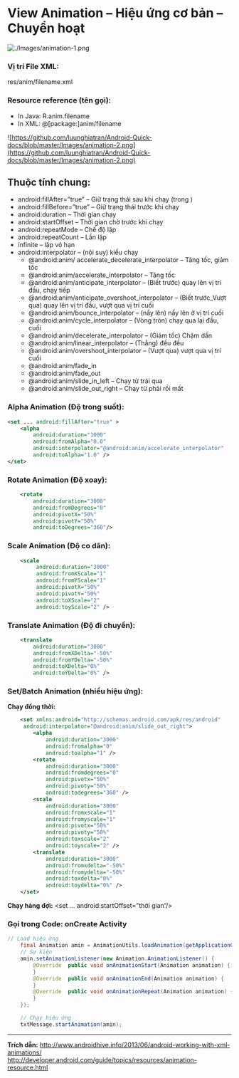 # View Animation – Hiệu ứng cơ bản – Chuyển hoạt

![./Images/animation-1.png](https://github.com/luunghiatran/Android-Quick-docs/blob/master/Images/animation-1.png)

### Vị trí File XML:
res/anim/filename.xml

### Resource reference (tên gọi):
* In Java: R.anim.filename 
* In XML: @[package:]anim/filename

![https://github.com/luunghiatran/Android-Quick-docs/blob/master/Images/animation-2.png](https://github.com/luunghiatran/Android-Quick-docs/blob/master/Images/animation-2.png)
## Thuộc tính chung:
* android:fillAfter=”true” – Giữ trạng thái sau khi chạy (trong <set>)
* android:fillBefore=”true” – Giữ trạng thái trước khi chạy
* android:duration – Thời gian chạy
* android:startOffset – Thời gian chờ trước khi chạy
* android:repeatMode – Chế độ lặp
* android:repeatCount – Lần lặp
* infinite – lặp vô hạn
* android:interpolator – (nội suy) kiểu chạy
    * @android:anim/ accelerate_decelerate_interpolator – Tăng tốc, giảm tốc
    * @android:anim/accelerate_interpolator – Tăng tốc
    * @android:anim/anticipate_interpolator – (Biết trước) quay lên vị trí đầu, chạy tiếp
    * @android:anim/anticipate_overshoot_interpolator – (Biết trước_Vượt qua) quay lên vị trí đầu, vượt qua vị trí cuối
    * @android:anim/bounce_interpolator – (nẩy lên) nẩy lên ở vị trí cuối
    * @android:anim/cycle_interpolator – (Vòng tròn) chạy qua lại đầu, cuối
    * @android:anim/decelerate_interpolator – (Giảm tốc) Chậm dần
    * @android:anim/linear_interpolator – (Thẳng) đều đều
    * @android:anim/overshoot_interpolator – (Vượt qua) vượt qua vị trí cuối
    * @android:anim/fade_in
    * @android:anim/fade_out
    * @android:anim/slide_in_left – Chạy từ trái qua
    * @android:anim/slide_out_right – Chạy từ phải rồi mất



### Alpha Animation (Độ trong suốt):

```xml
<set ... android:fillAfter="true" >
    <alpha
        android:duration="1000"
        android:fromAlpha="0.0"
        android:interpolator="@android:anim/accelerate_interpolator"
        android:toAlpha="1.0" />
</set>
```
### Rotate Animation (Độ xoay):
```xml
    <rotate
        android:duration="3000"
        android:fromDegrees="0"
        android:pivotX="50%"
        android:pivotY="50%"
        android:toDegrees="360"/>
```
### Scale Animation (Độ co dãn):
```xml
    <scale
         android:duration="3000"
         android:fromXScale="1"
         android:fromYScale="1"
         android:pivotX="50%"
         android:pivotY="50%"
         android:toXScale="2"
         android:toyScale="2" />
```
### Translate Animation (Độ đi chuyển):
```xml
    <translate
        android:duration="3000"
        android:fromXDelta="-50%"
        android:fromYDelta="-50%"
        android:toXDelta="0%"
        android:toYDelta="0%" />
```

### Set/Batch Animation (nhiều hiệu ứng):
**Chạy đồng thời:**

```xml
    <set xmlns:android="http://schemas.android.com/apk/res/android"
     android:interpolator="@android:anim/slide_out_right">
        <alpha
            android:duration="3000"
            android:fromalpha="0"
            android:toalpha="1" />
        <rotate
            android:duration="3000"
            android:fromdegrees="0"
            android:pivotx="50%"
            android:pivoty="50%"
            android:todegrees="360" />
        <scale
            android:duration="3000"
            android:fromxscale="1"
            android:fromyscale="1"
            android:pivotx="50%"
            android:pivoty="50%"
            android:toxscale="2"
            android:toyscale="2" />
        <translate
            android:duration="3000"
            android:fromxdelta="-50%"
            android:fromydelta="-50%"
            android:toxdelta="0%"
            android:toydelta="0%" />
    </set>
```
**Chạy hàng đợi:** <set ... android:startOffset=”thời gian”/>

### Gọi trong Code: onCreate Activity
```java
// Load hiệu ứng
    final Animation amin = AnimationUtils.loadAnimation(getApplicationContext(), R.anim.fade_out);
    // Sự kiện
    amin.setAnimationListener(new Animation.AnimationListener() {
        @Override  public void onAnimationStart(Animation animation) {
        }
        @Override  public void onAnimationEnd(Animation animation) {
        }
        @Override  public void onAnimationRepeat(Animation animation) {
        }
    });

    // Chạy hiệu ứng
    txtMessage.startAnimation(amin);
```
---
**Trích dẫn:**
http://www.androidhive.info/2013/06/android-working-with-xml-animations/
http://developer.android.com/guide/topics/resources/animation-resource.html
